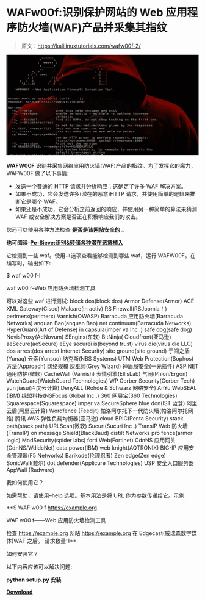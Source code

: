 # WAFw00f:识别保护网站的 Web 应用程序防火墙(WAF)产品并采集其指纹

> 原文：<https://kalilinuxtutorials.com/wafw00f-2/>

[![WAFw00f : Identify & Fingerprint Web Application Firewall (WAF) Products Protecting A Website](img/90f43aca81a62b30c10a6f84841bd1df.png "WAFw00f : Identify & Fingerprint Web Application Firewall (WAF) Products Protecting A Website")](https://4.bp.blogspot.com/-9xI_8XX5B6g/XNwDA7pIgdI/AAAAAAAAAV8/39k2DshfWy8SnANrZAtqpQERBv0sDXsrwCLcBGAs/s1600/wafw00f%25281%2529.png)

**WAFW00F** 识别并采集网络应用防火墙(WAF)产品的指纹。为了发挥它的魔力，WAFW00F 做了以下事情:

*   发送一个普通的 HTTP 请求并分析响应；这确定了许多 WAF 解决方案。
*   如果不成功，它会发送许多(潜在的恶意)HTTP 请求，并使用简单的逻辑来推断它是哪个 WAF。
*   如果还是不成功，它会分析之前返回的响应，并使用另一种简单的算法来猜测 WAF 或安全解决方案是否正在积极响应我们的攻击。

您还可以使用各种方法检查 [**是否是该网站安全的**](https://gbhackers.com/how-to-check-if-a-website-is-malicious/) 。

**也可阅读-[Pe-Sieve:识别&转储各种潜在恶意植入](https://kalilinuxtutorials.com/pe-sieve-malicious-implants/)**

它检测到一些 waf。使用`-l`选项查看能够检测到哪些 waf，运行 WAFW00F。在编写时，输出如下:

$ waf w00 f-l

waf w00 f–Web 应用防火墙检测工具

可以对这些 waf 进行测试:
block dos(block dos)
Armor Defense(Armor)
ACE XML Gateway(Cisco)
Malcare(in activ)
RS Firewall(RSJoomla！)
perimerx(perimerx)
Varnish(OWASP)
Barracuda 应用防火墙(Barracuda Networks)
anquan Bao(anquan Bao)
net continuum(Barracuda Networks)
HyperGuard(Art of Defense)
in capsula(imper va Inc .)
safe dog(safe dog)
NevisProxy(AdNovum)
SEnginx(东软)
BitNinja(
Cloudfront(亚马逊)
aeSecure(aeSecure)
eEye securei is(beyond trust)
virus die(virus die LLC)
dos arrest(dos arrest Internet Security)
site ground(site ground)
于闯之盾(Yunaq)
云索(Yunsuo)
纳克斯(NBS Systems)
UTM Web Protection(Sophos)
方法(Approach)
网络规模
灰巫师(Grey Wizard)
神盾局安全(一元插件)
ASP.NET 通用防护(微软)
CacheWall (Varnish)
表情引擎(EllisLab)
气闸(Phion/Ergon)
WatchGuard(WatchGuard Technologies)
WP Cerber Security(Cerber Tech)
yun jiasu(百度云计算)
DenyALL (Rohde & Schwarz 网络安全)
AnYu
WebSEAL (IBM)
绿盟科技(NSFocus Global Inc .)
360 网展宝(360 Technologies)
Squarespace(Squarespace)
imper va SecureSphere
blue don(IST 蓝登)
阿里云盾(阿里云计算)
Wordfence (Feedjit)
帕洛阿尔托下一代防火墙(帕洛阿尔托网络)
腾讯
AWS 弹性负载均衡器(亚马逊)
cloud BRIC(Penta Security)
stack path(stack path)
URLScan(微软)
Sucuri(Sucuri Inc .)
TransIP Web 防火墙(TransIP)
on message Shield(BlackBaud)
distilt Networks
pro fence(armor logic)
ModSecurity(spider labs)
forti Web(Fortinet)
CdnNS 应用网关(CdnNS/WdidcNet)
data power(IBM)
web knight(AQTRONIX)
BIG-IP 应用安全管理器(F5 Networks)
Barikode(伦理忍者)
Zen edge(Zen edge)
SonicWall(戴尔)
dot defender(Applicure Technologies)
USP 安全入口服务器
AppWall (Radware)

我如何使用它？

如需帮助，请使用–help 选项。基本用法是将 URL 作为参数传递给它。示例:

**$ WAF w00 f https://example.org

WAF w00 f——Web 应用防火墙检测工具

检查 https://example.org
网站 https://example.org 在 Edgecast(威瑞森数字媒体)WAF 之后。
请求数量:1**

如何安装它？

以下内容应该可以解决问题:

**python setup.py 安装**

[**Download**](https://github.com/EnableSecurity/wafw00f)